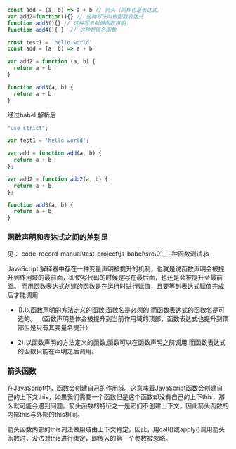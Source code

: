 

```javaScript
const add = (a, b) => a + b // 箭头（同样也是表达式）
var add2=function(){} // 这种写法叫做函数表达式
function add3(){} // 这种写法叫做函数声明
function add4(){ }  // 这种是匿名函数
```

```javaScript
const test1 = 'hello world'
const add = (a, b) => a + b

var add2 = function (a, b) {
  return a + b
}

function add3(a, b) {
  return a + b
}
```

经过babel 解析后
```javaScript
"use strict";

var test1 = 'hello world';

var add = function add(a, b) {
  return a + b;
};

var add2 = function add2(a, b) {
  return a + b;
};

function add3(a, b) {
  return a + b;
}
```
### 函数声明和表达式之间的差别是
见：
code-record-manual\test-project\js-babel\src\01_三种函数测试.js

JavaScript 解释器中存在一种变量声明被提升的机制，也就是说函数声明会被提升到作用域的最前面，即使写代码的时候是写在最后面，也还是会被提升至最前面。
而用函数表达式创建的函数是在运行时进行赋值，且要等到表达式赋值完成后才能调用

- 1).以函数声明的方法定义的函数,函数名是必须的,而函数表达式的函数名是可选的。
（函数声明整体会被提升到当前作用域的顶部，函数表达式也提升到顶部但是只有其变量名提升）

- 2).以函数声明的方法定义的函数,函数可以在函数声明之前调用,而函数表达式的函数只能在声明之后调用。





### 箭头函数
在JavaScript中，函数会创建自己的作用域。这意味着JavaScript函数会创建自己的上下文this，如果我们需要一个函数但是这个函数却没有自己的上下this，那么就可能会遇到问题。箭头函数的特征之一是它们不创建上下文，因此箭头函数的内部this与外部的this相同。

箭头函数内部的this词法做用域由上下文肯定，因此，用call()或apply()调用箭头函数时，没法对this进行绑定，即传入的第一个参数被忽略。
